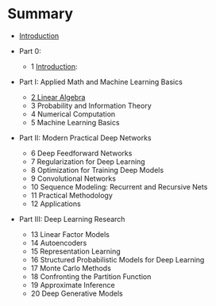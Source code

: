 # Summary

* [Introduction](README.md)

* Part 0:
  * 1 [Introduction](htt):
* Part I: Applied Math and Machine Learning Basics
  * [2 Linear Algebra](https:/github.com/JDwangmo/deeplearningbook2-linear-algebra-from-httpwwwdeepl.md)
  * 3 Probability and Information Theory
  * 4 Numerical Computation
  * 5 Machine Learning Basics
* Part II: Modern Practical Deep Networks
  * 6 Deep Feedforward Networks
  * 7 Regularization for Deep Learning
  * 8 Optimization for Training Deep Models
  * 9 Convolutional Networks
  * 10 Sequence Modeling: Recurrent and Recursive Nets
  * 11 Practical Methodology
  * 12 Applications
* Part III: Deep Learning Research
  * 13 Linear Factor Models
  * 14 Autoencoders
  * 15 Representation Learning
  * 16 Structured Probabilistic Models for Deep Learning
  * 17 Monte Carlo Methods
  * 18 Confronting the Partition Function
  * 19 Approximate Inference
  * 20 Deep Generative Models

